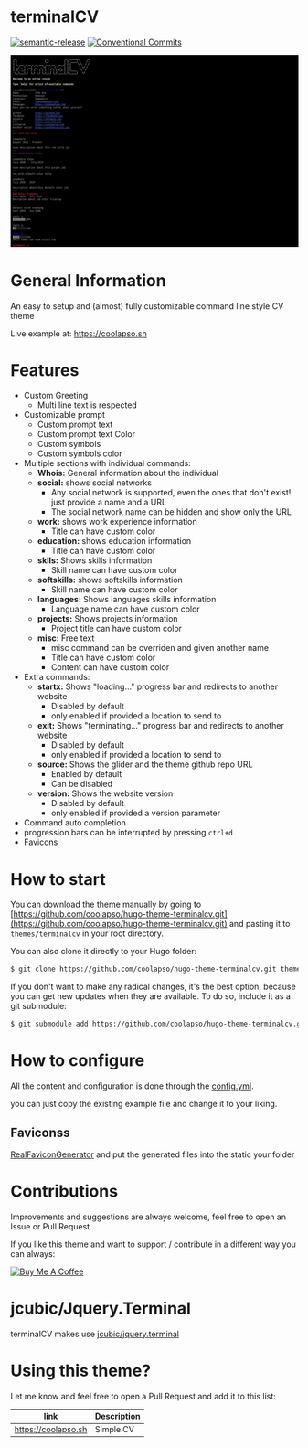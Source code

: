 # terminalCV
[![semantic-release](https://img.shields.io/badge/%20%20%F0%9F%93%A6%F0%9F%9A%80-semantic--release-e10079.svg)](https://github.com/go-semantic-release/semantic-release)
[![Conventional Commits](https://img.shields.io/badge/Conventional%20Commits-1.0.0-%23FE5196?logo=conventionalcommits&logoColor=white)](https://conventionalcommits.org)


![terminalCV](images/screenshot.png) 


# General Information 

An easy to setup and (almost) fully customizable command line style CV theme

Live example at: https://coolapso.sh

# Features

* Custom Greeting
  * Multi line text is respected
* Customizable prompt
  * Custom prompt text
  * Custom prompt text Color
  * Custom symbols
  * Custom symbols color
* Multiple sections with individual commands: 
  * **Whois:** General information about the individual
  * **social:** shows social networks
    * Any social network is supported, even the ones that don't exist! just provide a name and a URL
    * The social network name can be hidden and show only the URL
  * **work:** shows work experience information
    * Title can have custom color
  * **education:** shows education information
    * Title can have custom color
  * **sklls:** Shows skills information
    * Skill name can have custom color
  * **softskills:** shows softskills information
    * Skill name can have custom color
  * **languages:** Shows languages skills information
    * Language name can have custom color
  * **projects:** Shows projects information
    * Project title can have custom color
  * **misc:** Free text
    * misc command can be overriden and given another name
    * Title can have custom color
    * Content can have custom color
* Extra commands:
  * **startx:** Shows "loading..." progress bar and redirects to another website
    * Disabled by default
    * only enabled if provided a location to send to
  * **exit:** Shows "terminating..." progress bar and redirects to another website
    * Disabled by default
    * only enabled if provided a location to send to
  * **source:** Shows the glider and the theme github repo URL
    * Enabled by default
    * Can be disabled
  * **version:** Shows the website version
    * Disabled by default
    * only enabled if provided a version parameter
* Command auto completion
* progression bars can be interrupted by pressing `ctrl+d` 
* Favicons 

# How to start

You can download the theme manually by going to [https://github.com/coolapso/hugo-theme-terminalcv.git](https://github.com/coolapso/hugo-theme-terminalcv.git) and pasting it to `themes/terminalcv` in your root directory.

You can also clone it directly to your Hugo folder:

``` bash
$ git clone https://github.com/coolapso/hugo-theme-terminalcv.git themes/terminalcv
```

If you don't want to make any radical changes, it's the best option, because you can get new updates when they are available. To do so, include it as a git submodule:

``` bash
$ git submodule add https://github.com/coolapso/hugo-theme-terminalcv.git themes/terminalcv
```
# How to configure

All the content and configuration is done through the [config.yml](config.yml). 

you can just copy the existing example file and change it to your liking. 

## Faviconss

[RealFaviconGenerator](https://realfavicongenerator.net/) and put the generated files into the static your folder

# Contributions

Improvements and suggestions are always welcome, feel free to open an Issue or Pull Request

If you like this theme and want to support / contribute in a different way you can always: 

<a href="https://www.buymeacoffee.com/coolapso" target="_blank">
  <img src="https://cdn.buymeacoffee.com/buttons/default-yellow.png" alt="Buy Me A Coffee" style="height: 51px !important;width: 217px !important;" />
</a>

# jcubic/Jquery.Terminal

terminalCV makes use [jcubic/jquery.terminal](https://github.com/jcubic/jquery.terminal)

# Using this theme? 

Let me know and feel free to open a Pull Request and add it to this list:

|link                 | Description       |
|---------------------|-------------------|
|https://coolapso.sh  | Simple CV         |

